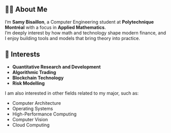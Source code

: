 ## 👨‍💻 About Me

I’m **Samy Bisaillon**, a Computer Engineering student at **Polytechnique Montréal** with a focus in **Applied Mathematics**.  
I’m deeply interest by how math and technology shape modern finance, and I enjoy building tools and models that bring theory into practice.  

## 🌱 Interests  

- **Quantitative Research and Development**
- **Algorithmic Trading**  
- **Blockchain Technology**
- **Risk Modelling**

I am also interested in other fields related to my major, such as:

- Computer Architecture
- Operating Systems
- High-Performance Computing
- Computer Vision
- Cloud Computing
